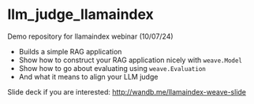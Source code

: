 # llm_judge_llamaindex

Demo repository for llamaindex webinar (10/07/24)

- Builds a simple RAG application
- Show how to construct your RAG application nicely with `weave.Model`
- Show how to go about evaluating using `weave.Evaluation`
- And what it means to align your LLM judge

Slide deck if you are interested: http://wandb.me/llamaindex-weave-slide
